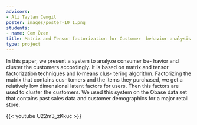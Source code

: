 ```yaml
---
advisors:
- Ali Taylan Cemgil
poster: images/poster-10_1.png
students:
- name: Cem Özen
title: Matrix and Tensor factorization for Customer  behavior analysis
type: project
---
```


In this paper, we present a system to analyze consumer be- havior and cluster the customers accordingly. It is based on matrix and tensor factorization techniques and k-means clus- tering algorithm. Factorizing the matrix that contains cus- tomers and the items they purchased, we get a relatively low dimensional latent factors for users. Then this factors are used to cluster the customers. We used this system on the Obase data set that contains past sales data and customer demographics for a major retail store.


{{< youtube U22m3_zKkuc >}}